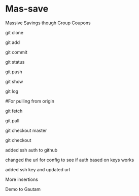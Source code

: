 # Mas-save
Massive Savings though Group Coupons

git clone

git add

git commit

git status

git push

git show 

git log

#For pulling from origin

git fetch

git pull

git checkout master

git checkout <hadcode of the verion>

added ssh auth to github

changed the url for config to see if auth based on keys works

added ssh key and updated url

More insertions

Demo to Gautam
